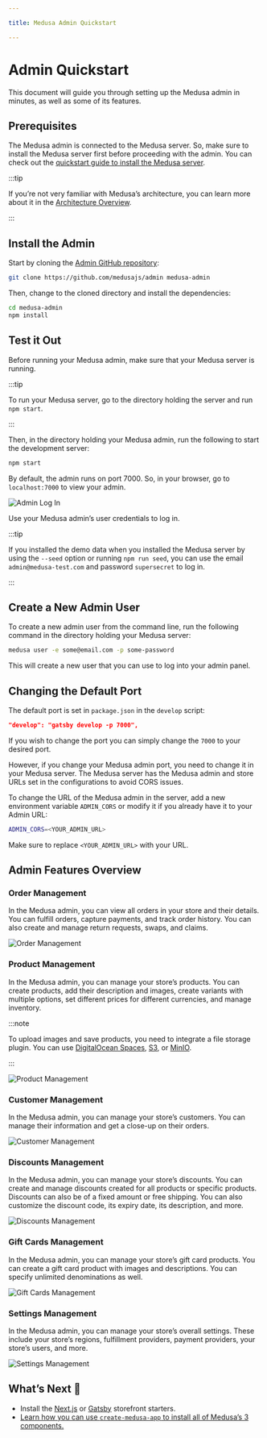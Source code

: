 ```yaml
---

title: Medusa Admin Quickstart

---
```


# Admin Quickstart

This document will guide you through setting up the Medusa admin in minutes, as well as some of its features.

## Prerequisites

The Medusa admin is connected to the Medusa server. So, make sure to install the Medusa server first before proceeding with the admin. You can check out the [quickstart guide to install the Medusa server](../quickstart/quick-start).

:::tip

If you’re not very familiar with Medusa’s architecture, you can learn more about it in the [Architecture Overview](../introduction#architecture-overview).

:::

## Install the Admin

Start by cloning the [Admin GitHub repository](https://github.com/medusajs/admin):

```bash
git clone https://github.com/medusajs/admin medusa-admin
```

Then, change to the cloned directory and install the dependencies:

```bash
cd medusa-admin
npm install
```

## Test it Out

Before running your Medusa admin, make sure that your Medusa server is running.

:::tip

To run your Medusa server, go to the directory holding the server and run `npm start`.

:::

Then, in the directory holding your Medusa admin, run the following to start the development server:

```bash
npm start
```

By default, the admin runs on port 7000. So, in your browser, go to `localhost:7000` to view your admin.

![Admin Log In](https://i.imgur.com/XYqMCo9.png)

Use your Medusa admin’s user credentials to log in.

:::tip

If you installed the demo data when you installed the Medusa server by using the `--seed` option or running `npm run seed`, you can use the email `admin@medusa-test.com` and password `supersecret` to log in.

:::

## Create a New Admin User

To create a new admin user from the command line, run the following command in the directory holding your Medusa server:

```bash
medusa user -e some@email.com -p some-password
```

This will create a new user that you can use to log into your admin panel.

## Changing the Default Port

The default port is set in `package.json` in the `develop` script:

```json
"develop": "gatsby develop -p 7000",
```

If you wish to change the port you can simply change the `7000` to your desired port.

However, if you change your Medusa admin port, you need to change it in your Medusa server. The Medusa server has the Medusa admin and store URLs set in the configurations to avoid CORS issues.

To change the URL of the Medusa admin in the server, add a new environment variable `ADMIN_CORS` or modify it if you already have it to your Admin URL:

```bash
ADMIN_CORS=<YOUR_ADMIN_URL>
```

Make sure to replace `<YOUR_ADMIN_URL>` with your URL.

## Admin Features Overview

### Order Management

In the Medusa admin, you can view all orders in your store and their details. You can fulfill orders, capture payments, and track order history. You can also create and manage return requests, swaps, and claims.

![Order Management](https://i.imgur.com/aE0wOHA.png)

### Product Management

In the Medusa admin, you can manage your store’s products. You can create products, add their description and images, create variants with multiple options, set different prices for different currencies, and manage inventory.

:::note

To upload images and save products, you need to integrate a file storage plugin. You can use [DigitalOcean Spaces](../add-plugins/spaces), [S3](../add-plugins/s3), or [MinIO](../add-plugins/minio).

:::

![Product Management](https://i.imgur.com/hgqqv4p.png)

### Customer Management

In the Medusa admin, you can manage your store’s customers. You can manage their information and get a close-up on their orders.

![Customer Management](https://i.imgur.com/bPAImGY.png)

### Discounts Management

In the Medusa admin, you can manage your store’s discounts. You can create and manage discounts created for all products or specific products. Discounts can also be of a fixed amount or free shipping. You can also customize the discount code, its expiry date, its description, and more.

![Discounts Management](https://i.imgur.com/CUUcLba.png)

### Gift Cards Management

In the Medusa admin, you can manage your store’s gift card products. You can create a gift card product with images and descriptions. You can specify unlimited denominations as well.

![Gift Cards Management](https://i.imgur.com/243IhXA.png)

### Settings Management

In the Medusa admin, you can manage your store’s overall settings. These include your store’s regions, fulfillment providers, payment providers, your store’s users, and more.

![Settings Management](https://i.imgur.com/MJc92CU.png)

## What’s Next 🚀

- Install the [Next.js](../starters/nextjs-medusa-starter.md) or [Gatsby](../starters/gatsby-medusa-starter.md) storefront starters.
- [Learn how you can use `create-medusa-app` to install all of Medusa’s 3 components.](../how-to/create-medusa-app.md)
